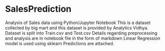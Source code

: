# SalesPrediction
Analysis of Sales data using Python/Jupyter Notebook
This is a dataset collected by big mart and this dataset is provided by Analytics Vidhya.
Dataset is split into Train.csv and Test.csv
Details regarding preprocessing and analysis are in notebook file in the form of markdown
Linear Regression model is used using sklearn
Predictions are attached.
